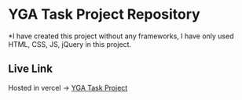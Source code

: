 # YGA Task Project Repository

*I have created this project without any frameworks, I have only used HTML, CSS, JS, jQuery in this project.

## Live Link
Hosted in vercel -> [YGA Task Project](https://yga-task.vercel.app/)